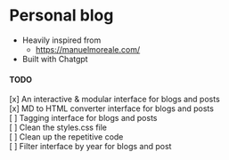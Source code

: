 # Personal blog

- Heavily inspired from
    - https://manuelmoreale.com/
- Built with Chatgpt

#### TODO
[x] An interactive & modular interface for blogs and posts \
[x] MD to HTML converter interface for blogs and posts \
[ ] Tagging interface for blogs and posts \
[ ] Clean the styles.css file \
[ ] Clean up the repetitive code \
[ ] Filter interface by year for blogs and post  